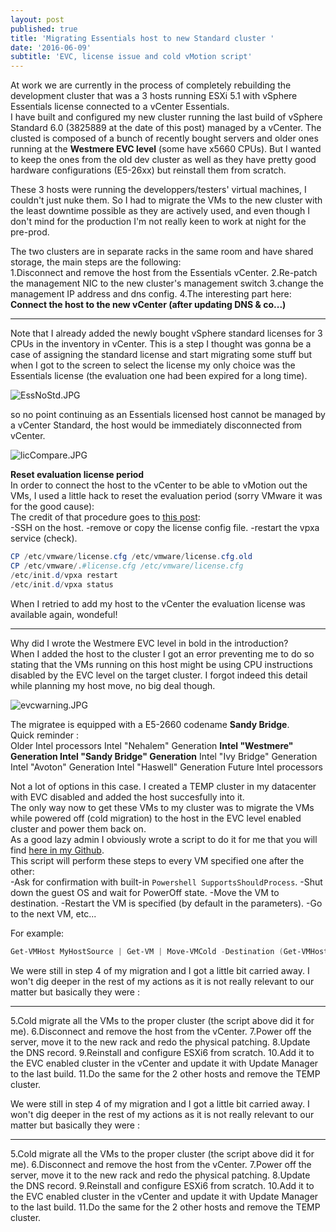 ```yaml
---
layout: post
published: true
title: 'Migrating Essentials host to new Standard cluster '
date: '2016-06-09'
subtitle: 'EVC, license issue and cold vMotion script'
---
```

At work we are currently in the process of completely rebuilding the development cluster that was a 3 hosts running ESXi 5.1 with vSphere Essentials license connected to a vCenter Essentials.  
I have built and configured my new cluster running the last build of vSphere Standard 6.0 (3825889 at the date of this post) managed by a vCenter. The clusted is composed of a bunch of recently bought servers and older ones running at the **Westmere EVC level** (some have x5660 CPUs). But I wanted to keep the ones from the old dev cluster as well as they have pretty good hardware configurations (E5-26xx) but reinstall them from scratch.

These 3 hosts were running the developpers/testers' virtual machines, I couldn't just nuke them. So I had to migrate the VMs to the new cluster with the least downtime possible as they are actively used, and even though I don't mind for the production I'm not really keen to work at night for the pre-prod.

The two clusters are in separate racks in the same room and have shared storage, the main steps are the following:  
1.Disconnect and remove the host from the Essentials vCenter.
2.Re-patch the management NIC to the new cluster's management switch 
3.change the management IP address and dns config.
4.The interesting part here: **Connect the host to the new vCenter (after updating DNS & co...)**

----------

Note that I already added the newly bought vSphere standard licenses for 3 CPUs in  the inventory in vCenter.
This is a step I thought was gonna be a case of assigning the standard license and start migrating some stuff but when I got to the screen to select the license my only choice was the Essentials license (the evaluation one had been expired for a long time).

![EssNoStd.JPG]({{site.baseurl}}/img/EssNoStd.JPG)

so no point continuing as an Essentials licensed host cannot be managed by a vCenter Standard, the host would be immediately disconnected from vCenter.

![licCompare.JPG]({{site.baseurl}}/img/licCompare.JPG)

**Reset evaluation license period**  
In order to connect the host to the vCenter to be able to vMotion out the VMs, I used a little hack to reset the evaluation period (sorry VMware it was for the good cause):  
The credit of that procedure goes to [this post](esxi.oeey.com/2013/11/how-to-reset-esxi-trial-license.html):  
-SSH on the host.
-remove or copy the license config file.
-restart the vpxa service (check).

```Powershell
CP /etc/vmware/license.cfg /etc/vmware/license.cfg.old
CP /etc/vmware/.#license.cfg /etc/vmware/license.cfg
/etc/init.d/vpxa restart
/etc/init.d/vpxa status
```

When I retried to add my host to the vCenter the evaluation license was available again, wondeful!

----------

Why did I wrote the Westmere EVC level in bold in the introduction?  
When I added the host to the cluster I got an error preventing me to do so stating that the VMs running on this host might be using CPU instructions disabled by the EVC level on the target cluster. I forgot indeed this detail while planning my host move, no big deal though.

![evcwarning.JPG]({{site.baseurl}}/img/evcwarning.JPG)

The migratee is equipped with a E5-2660 codename **Sandy Bridge**.  
Quick reminder :  
Older Intel processors
Intel "Nehalem" Generation
**Intel "Westmere" Generation
Intel "Sandy Bridge" Generation**
Intel "Ivy Bridge" Generation
Intel "Avoton" Generation
Intel "Haswell" Generation
Future Intel processors

Not a lot of options in this case. I created a TEMP cluster in my datacenter with EVC disabled and added the host succesfully into it.  
The only way now to get these VMs to my cluster was to migrate the VMs while powered off (cold migration) to the host in the EVC level enabled cluster and power them back on.  
As a good lazy admin I obviously wrote a script to do it for me that you will find [here in my Github](https://github.com/vxav/Scripting/blob/master/Move-VMCold.ps1).  
This script will perform these steps to every VM specified one after the other:  
-Ask for confirmation with built-in ```Powershell SupportsShouldProcess```.
-Shut down the guest OS and wait for PowerOff state.
-Move the VM to destination.
-Restart the VM is specified (by default in the parameters).
-Go to the next VM, etc...

For example:  
```Powershell 
Get-VMHost MyHostSource | Get-VM | Move-VMCold -Destination (Get-VMHost MyHostTarget)
```

We were still in step 4 of my migration and I got a little bit carried away. I won't dig deeper in the rest of my actions as it is not really relevant to our matter but basically they were :

----------

5.Cold migrate all the VMs to the proper cluster (the script above did it for me).
6.Disconnect and remove the host from the vCenter.
7.Power off the server, move it to the new rack and redo the physical patching.
8.Update the DNS record.
9.Reinstall and configure ESXi6 from scratch.
10.Add it to the EVC enabled cluster in the vCenter and update it with Update Manager to the last build.
11.Do the same for the 2 other hosts and remove the TEMP cluster.

We were still in step 4 of my migration and I got a little bit carried away. I won't dig deeper in the rest of my actions as it is not really relevant to our matter but basically they were :

----------

5.Cold migrate all the VMs to the proper cluster (the script above did it for me).
6.Disconnect and remove the host from the vCenter.
7.Power off the server, move it to the new rack and redo the physical patching.
8.Update the DNS record.
9.Reinstall and configure ESXi6 from scratch.
10.Add it to the EVC enabled cluster in the vCenter and update it with Update Manager to the last build.
11.Do the same for the 2 other hosts and remove the TEMP cluster.
